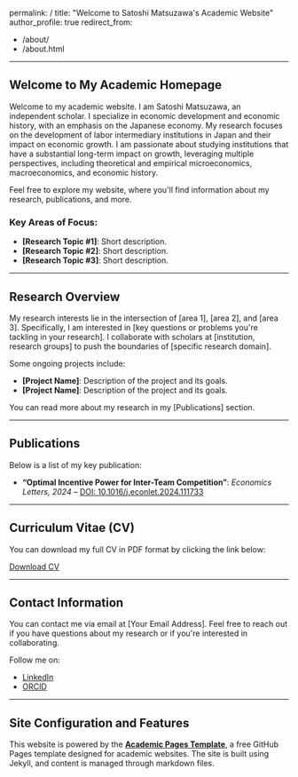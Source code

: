 permalink: /
title: "Welcome to Satoshi Matsuzawa's Academic Website"
author_profile: true
redirect_from:
  - /about/
  - /about.html
---

## Welcome to My Academic Homepage

Welcome to my academic website. I am Satoshi Matsuzawa, an independent scholar. I specialize in economic development and economic history, with an emphasis on the Japanese economy. My research focuses on the development of labor intermediary institutions in Japan and their impact on economic growth. I am passionate about studying institutions that have a substantial long-term impact on growth, leveraging multiple perspectives, including theoretical and empirical microeconomics, macroeconomics, and economic history.

Feel free to explore my website, where you'll find information about my research, publications, and more. 

### Key Areas of Focus:
- **[Research Topic #1]**: Short description.
- **[Research Topic #2]**: Short description.
- **[Research Topic #3]**: Short description.

---

## Research Overview

My research interests lie in the intersection of [area 1], [area 2], and [area 3]. Specifically, I am interested in [key questions or problems you're tackling in your research]. I collaborate with scholars at [institution, research groups] to push the boundaries of [specific research domain].

Some ongoing projects include:
- **[Project Name]**: Description of the project and its goals.
- **[Project Name]**: Description of the project and its goals.

You can read more about my research in my [Publications] section.

---

## Publications

Below is a list of my key publication:

- **“Optimal Incentive Power for Inter-Team Competition”**: *Economics Letters, 2024* – [DOI: 10.1016/j.econlet.2024.111733](https://doi.org/10.1016/j.econlet.2024.111733)

---

## Curriculum Vitae (CV)

You can download my full CV in PDF format by clicking the link below:

[Download CV](https://satoshimatsuzawa.github.io/files/CV_Satoshi_Matsuzawa.pdf)

---

## Contact Information

You can contact me via email at [Your Email Address]. Feel free to reach out if you have questions about my research or if you're interested in collaborating.

Follow me on:
- [LinkedIn](https://www.linkedin.com/in/satoshi-matsuzawa-7a758842/)
- [ORCID](https://orcid.org/my-orcid?orcid=0000-0001-6334-5418)

---

## Site Configuration and Features

This website is powered by the **[Academic Pages Template](https://github.com/academicpages/academicpages.github.io)**, a free GitHub Pages template designed for academic websites. The site is built using Jekyll, and content is managed through markdown files.
